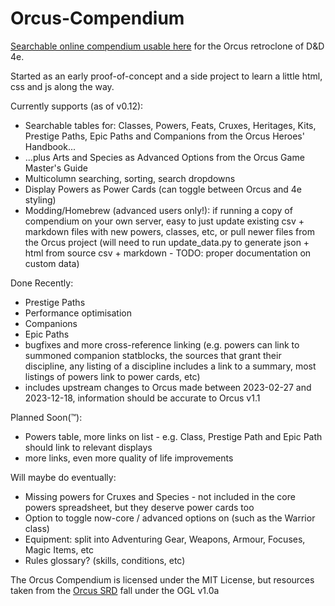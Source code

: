 # Orcus-Compendium
[Searchable online compendium usable here](https://hokaze.github.io/Orcus-Compendium/compendium.html) for the Orcus retroclone of D&D 4e.

Started as an early proof-of-concept and a side project to learn a little html, css and js along the way.

Currently supports (as of v0.12):
- Searchable tables for: Classes, Powers, Feats, Cruxes, Heritages, Kits, Prestige Paths, Epic Paths and Companions from the Orcus Heroes' Handbook...
- ...plus Arts and Species as Advanced Options from the Orcus Game Master's Guide
- Multicolumn searching, sorting, search dropdowns
- Display Powers as Power Cards (can toggle between Orcus and 4e styling)
- Modding/Homebrew (advanced users only!): if running a copy of compendium on your own server, easy to just update existing csv + markdown files with new powers, classes, etc, or pull newer files from the Orcus project (will need to run update_data.py to generate json + html from source csv + markdown - TODO: proper documentation on custom data)

Done Recently:
- Prestige Paths
- Performance optimisation
- Companions
- Epic Paths
- bugfixes and more cross-reference linking (e.g. powers can link to summoned companion statblocks, the sources that grant their discipline, any listing of a discipline includes a link to a summary, most listings of powers link to power cards, etc)
- includes upstream changes to Orcus made between 2023-02-27 and 2023-12-18, information should be accurate to Orcus v1.1

Planned Soon(™):
- Powers table, more links on list - e.g. Class, Prestige Path and Epic Path should link to relevant displays
- more links, even more quality of life improvements

Will maybe do eventually:
- Missing powers for Cruxes and Species - not included in the core powers spreadsheet, but they deserve power cards too
- Option to toggle now-core / advanced options on (such as the Warrior class)
- Equipment: split into Adventuring Gear, Weapons, Armour, Focuses, Magic Items, etc
- Rules glossary? (skills, conditions, etc)


The Orcus Compendium is licensed under the MIT License, but resources taken from the [Orcus SRD](https://github.com/Sanglorian/orcus) fall under the OGL v1.0a
